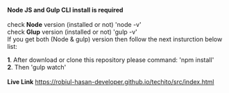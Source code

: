 **Node JS and Gulp CLI install is required** <br> <br>
check **Node** version (installed or not) 'node -v' <br>
check **Glup** version (installed or not) 'gulp -v' <br>
If you get both (Node & gulp) version then follow the next insturction below list: <br>

**1**. After download or clone this repository please command: 'npm install' <br>
**2**. Then 'gulp watch' <br> <br>
**Live Link** https://robiul-hasan-developer.github.io/techito/src/index.html
